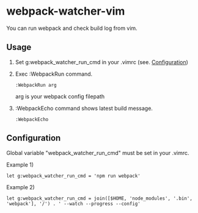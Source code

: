 # webpack-watcher-vim

You can run webpack and check build log from vim.

## Usage
1. Set g:webpack_watcher_run_cmd in your .vimrc (see. [Configuration](#configuration))

2. Exec :WebpackRun command.
    ```
    :WebpackRun arg
    ```
    arg is your webpack config filepath

3. :WebpackEcho command shows latest build message.
    ```
    :WebpackEcho
    ```

## Configuration
Global variable "webpack_watcher_run_cmd" must be set in your .vimrc.

Example 1)
```
let g:webpack_watcher_run_cmd = 'npm run webpack'
```

Example 2)
```
let g:webpack_watcher_run_cmd = join([$HOME, 'node_modules', '.bin', 'webpack'], '/') . ' --watch --progress --config'
```
